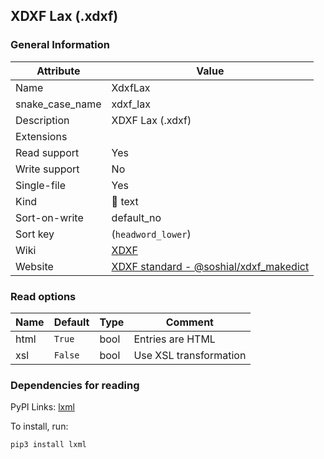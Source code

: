 ## XDXF Lax (.xdxf)

### General Information

| Attribute       | Value                                                                                                          |
| --------------- | -------------------------------------------------------------------------------------------------------------- |
| Name            | XdxfLax                                                                                                        |
| snake_case_name | xdxf_lax                                                                                                       |
| Description     | XDXF Lax (.xdxf)                                                                                               |
| Extensions      |                                                                                                                |
| Read support    | Yes                                                                                                            |
| Write support   | No                                                                                                             |
| Single-file     | Yes                                                                                                            |
| Kind            | 📝 text                                                                                                         |
| Sort-on-write   | default_no                                                                                                     |
| Sort key        | (`headword_lower`)                                                                                             |
| Wiki            | [XDXF](https://en.wikipedia.org/wiki/XDXF)                                                                     |
| Website         | [XDXF standard - @soshial/xdxf_makedict](https://github.com/soshial/xdxf_makedict/tree/master/format_standard) |

### Read options

| Name | Default | Type | Comment                |
| ---- | ------- | ---- | ---------------------- |
| html | `True`  | bool | Entries are HTML       |
| xsl  | `False` | bool | Use XSL transformation |

### Dependencies for reading

PyPI Links: [lxml](https://pypi.org/project/lxml)

To install, run:

```sh
pip3 install lxml
```
